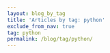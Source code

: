 ```yaml
---
layout: blog_by_tag
title: 'Articles by tag: python'
exclude_from_nav: true
tag: python
permalink: /blog/tag/python/
---
```

